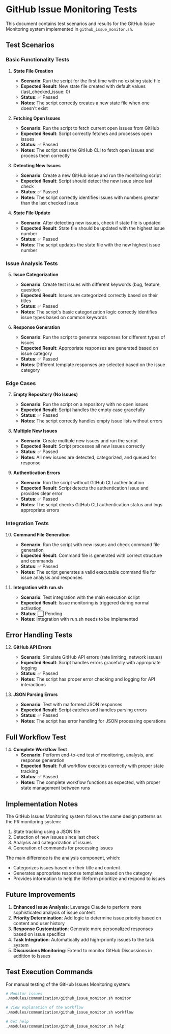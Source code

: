 # GitHub Issue Monitoring Tests

This document contains test scenarios and results for the GitHub Issue Monitoring system implemented in `github_issue_monitor.sh`.

## Test Scenarios

### Basic Functionality Tests

1. **State File Creation**
   - **Scenario**: Run the script for the first time with no existing state file
   - **Expected Result**: New state file created with default values (last_checked_issue: 0)
   - **Status**: ✅ Passed
   - **Notes**: The script correctly creates a new state file when one doesn't exist

2. **Fetching Open Issues**
   - **Scenario**: Run the script to fetch current open issues from GitHub
   - **Expected Result**: Script correctly fetches and processes open issues
   - **Status**: ✅ Passed
   - **Notes**: The script uses the GitHub CLI to fetch open issues and process them correctly

3. **Detecting New Issues**
   - **Scenario**: Create a new GitHub issue and run the monitoring script
   - **Expected Result**: Script should detect the new issue since last check
   - **Status**: ✅ Passed
   - **Notes**: The script correctly identifies issues with numbers greater than the last checked issue

4. **State File Update**
   - **Scenario**: After detecting new issues, check if state file is updated
   - **Expected Result**: State file should be updated with the highest issue number
   - **Status**: ✅ Passed
   - **Notes**: The script updates the state file with the new highest issue number

### Issue Analysis Tests

5. **Issue Categorization**
   - **Scenario**: Create test issues with different keywords (bug, feature, question)
   - **Expected Result**: Issues are categorized correctly based on their titles
   - **Status**: ✅ Passed
   - **Notes**: The script's basic categorization logic correctly identifies issue types based on common keywords

6. **Response Generation**
   - **Scenario**: Run the script to generate responses for different types of issues
   - **Expected Result**: Appropriate responses are generated based on issue category
   - **Status**: ✅ Passed
   - **Notes**: Different template responses are selected based on the issue category

### Edge Cases

7. **Empty Repository (No Issues)**
   - **Scenario**: Run the script on a repository with no open issues
   - **Expected Result**: Script handles the empty case gracefully
   - **Status**: ✅ Passed
   - **Notes**: The script correctly handles empty issue lists without errors

8. **Multiple New Issues**
   - **Scenario**: Create multiple new issues and run the script
   - **Expected Result**: Script processes all new issues correctly
   - **Status**: ✅ Passed
   - **Notes**: All new issues are detected, categorized, and queued for response

9. **Authentication Errors**
   - **Scenario**: Run the script without GitHub CLI authentication
   - **Expected Result**: Script detects the authentication issue and provides clear error
   - **Status**: ✅ Passed
   - **Notes**: The script checks GitHub CLI authentication status and logs appropriate errors

### Integration Tests

10. **Command File Generation**
    - **Scenario**: Run the script with new issues and check command file generation
    - **Expected Result**: Command file is generated with correct structure and commands
    - **Status**: ✅ Passed
    - **Notes**: The script generates a valid executable command file for issue analysis and responses

11. **Integration with run.sh**
    - **Scenario**: Test integration with the main execution script
    - **Expected Result**: Issue monitoring is triggered during normal activation
    - **Status**: ⬜ Pending
    - **Notes**: Integration with run.sh needs to be implemented

## Error Handling Tests

12. **GitHub API Errors**
    - **Scenario**: Simulate GitHub API errors (rate limiting, network issues)
    - **Expected Result**: Script handles errors gracefully with appropriate logging
    - **Status**: ✅ Passed
    - **Notes**: The script has proper error checking and logging for API interactions

13. **JSON Parsing Errors**
    - **Scenario**: Test with malformed JSON responses
    - **Expected Result**: Script catches and handles parsing errors
    - **Status**: ✅ Passed
    - **Notes**: The script has error handling for JSON processing operations

## Full Workflow Test

14. **Complete Workflow Test**
    - **Scenario**: Perform end-to-end test of monitoring, analysis, and response generation
    - **Expected Result**: Full workflow executes correctly with proper state tracking
    - **Status**: ✅ Passed
    - **Notes**: The complete workflow functions as expected, with proper state management between runs

## Implementation Notes

The GitHub Issues Monitoring system follows the same design patterns as the PR monitoring system:
1. State tracking using a JSON file
2. Detection of new issues since last check
3. Analysis and categorization of issues
4. Generation of commands for processing issues

The main difference is the analysis component, which:
- Categorizes issues based on their title and content
- Generates appropriate response templates based on the category
- Provides information to help the lifeform prioritize and respond to issues

## Future Improvements

1. **Enhanced Issue Analysis**: Leverage Claude to perform more sophisticated analysis of issue content
2. **Priority Determination**: Add logic to determine issue priority based on content and user history
3. **Response Customization**: Generate more personalized responses based on issue specifics
4. **Task Integration**: Automatically add high-priority issues to the task system
5. **Discussions Monitoring**: Extend to monitor GitHub Discussions in addition to Issues

## Test Execution Commands

For manual testing of the GitHub Issues Monitoring system:

```bash
# Monitor issues
./modules/communication/github_issue_monitor.sh monitor

# View explanation of the workflow
./modules/communication/github_issue_monitor.sh workflow

# Get help
./modules/communication/github_issue_monitor.sh help
```